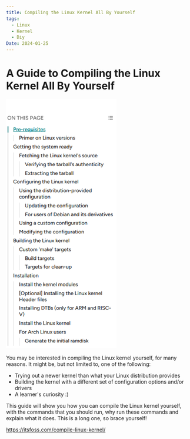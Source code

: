 ```yaml
---
title: Compiling the Linux Kernel All By Yourself
tags:
  - Linux
  - Kernel
  - Diy
Date: 2024-01-25
---
```

# A Guide to Compiling the Linux Kernel All By Yourself
![](../_asset/2024-01-25_compilinglinuxKernel_image_1.png)

You may be interested in compiling the Linux kernel yourself, for many reasons. It might be, but not limited to, one of the following:

- Trying out a newer kernel than what your Linux distribution provides
- Building the kernel with a different set of configuration options and/or drivers
- A learner's curiosity :)

This guide will show you how you can compile the Linux kernel yourself, with the commands that you should run, why run these commands and explain what it does. This is a long one, so brace yourself!

https://itsfoss.com/compile-linux-kernel/

